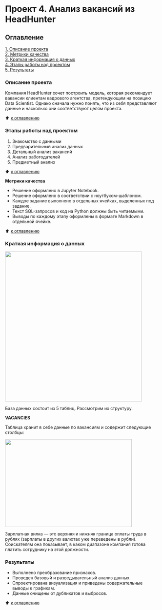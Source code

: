 # Проект 4. Анализ вакансий из HeadHunter

## Оглавление  
[1. Описание проекта](https://github.com/vanpakpro/Data_Science_Hub/tree/main/hh_sql/README.md#Описание-проекта)  
[2. Метрики качества](https://github.com/vanpakpro/Data_Science_Hub/tree/main/hh_sql/README.md#Метрики-качества)  
[3. Краткая информация о данных](https://github.com/vanpakpro/Data_Science_Hub/tree/main/hh_sql/README.md#Краткая-информация-о-данных)  
[4. Этапы работы над проектом](https://github.com/vanpakpro/Data_Science_Hub/tree/main/hh_sql/README.md#Этапы-работы-над-проектом)  
[5. Результаты](https://github.com/vanpakpro/Data_Science_Hub/tree/main/hh_sql/README.md#Результаты)    

### Описание проекта    
Компания HeadHunter хочет построить модель, которая рекомендует вакансии клиентам кадрового агентства, претендующим на позицию Data Scientist. Однако сначала нужно понять, что из себя представляют данные и насколько они соответствуют целям проекта.

:arrow_up: [к оглавлению](https://github.com/vanpakpro/Data_Science_Hub/tree/main/hh_sql/README.md#Оглавление)

### Этапы работы над проектом  
1. Знакомство с данными
2. Предварительный анализ данных
3. Детальный анализ вакансий
4. Анализ работодателей
5. Предметный анализ

:arrow_up: [к оглавлению](https://github.com/vanpakpro/Data_Science_Hub/tree/main/hh_sql/README.md#Оглавление)

**Метрики качества**     
- Решение оформлено в Jupyter Notebook.
- Решение оформлено в соответствии с ноутбуком-шаблоном.
- Каждое задание выполнено в отдельных ячейках, выделенных под задание.
- Текст SQL-запросов и код на Python должны быть читаемыми.
- Выводы по каждому этапу оформлены в формате Markdown в отдельной ячейке.

:arrow_up: [к оглавлению](https://github.com/vanpakpro/Data_Science_Hub/tree/main/hh_sql/README.md#Оглавление)

### Краткая информация о данных 
<image src="https://lms.skillfactory.ru/assets/courseware/v1/efd63819603e7d4f4433ed2fedec717c/asset-v1:SkillFactory+DST-3.0+28FEB2021+type@asset+block/SQL_pj2_2_1.png" width="448" height="492"/>

База данных состоит из 5 таблиц. Рассмотрим их структуру.

**VACANCIES**

Таблица хранит в себе данные по вакансиям и содержит следующие столбцы:

<image src="https://lms.skillfactory.ru/assets/courseware/v1/837cf6ff79f483e387a16c993634f3e4/asset-v1:SkillFactory+DST-3.0+28FEB2021+type@asset+block/SQL_pj2_2_2.png" width="415" height="288"/>

Зарплатная вилка — это верхняя и нижняя граница оплаты труда в рублях (зарплаты в других валютах уже переведены в рубли). Соискателям она показывает, в каком диапазоне компания готова платить сотруднику на этой должности.


### Результаты  
- Выполнено преобразование признаков.
- Проведен базовый и разведывательный анализ данных.
- Спроектирована визуализация и приведены содержательные выводы к графикам.
- Данные очищены от дубликатов и выбросов.

:arrow_up: [к оглавлению](https://github.com/vanpakpro/Data_Science_Hub/tree/main/hh_vacancies/README.md#Оглавление)